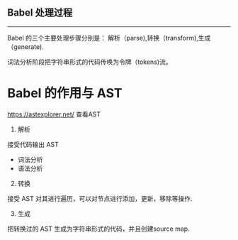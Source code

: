 ## Babel 处理过程
*******************

Babel 的三个主要处理步骤分别是： 解析（parse),转换（transform),生成（generate).

词法分析阶段把字符串形式的代码传唤为令牌（tokens)流。

# Babel 的作用与 AST

https://astexplorer.net/ 查看AST

1. 解析

接受代码输出 AST

* 词法分析
* 语法分析

2. 转换

接受 AST 对其进行遍历，可以对节点进行添加，更新，移除等操作.

3. 生成

把转换过的 AST 生成为字符串形式的代码，并且创建source map.



